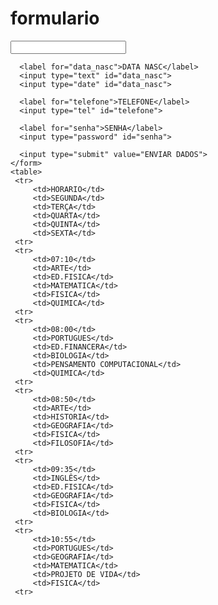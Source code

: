 # formulario
<input type="text" id="endereco">

      <label for="data_nasc">DATA NASC</label>
      <input type="text" id="data_nasc">
      <input type="date" id="data_nasc">

      <label for="telefone">TELEFONE</label>
      <input type="tel" id="telefone">

      <label for="senha">SENHA</label>
      <input type="password" id="senha">

      <input type="submit" value="ENVIAR DADOS">
    </form>
    <table>
     <tr>
         <td>HORARIO</td>
         <td>SEGUNDA</td>
         <td>TERÇA</td>
         <td>QUARTA</td>
         <td>QUINTA</td>
         <td>SEXTA</td>
     <tr>
     <tr>
         <td>07:10</td>
         <td>ARTE</td>
         <td>ED.FISICA</td>
         <td>MATEMATICA</td>
         <td>FISICA</td>
         <td>QUIMICA</td>
     <tr>
     <tr>
         <td>08:00</td>
         <td>PORTUGUES</td>
         <td>ED.FINANCERA</td>
         <td>BIOLOGIA</td>
         <td>PENSAMENTO COMPUTACIONAL</td>
         <td>QUIMICA</td>
     <tr>
     <tr>
         <td>08:50</td>
         <td>ARTE</td>
         <td>HISTORIA</td>
         <td>GEOGRAFIA</td>
         <td>FISICA</td>
         <td>FILOSOFIA</td>
     <tr>
     <tr>
         <td>09:35</td>
         <td>INGLÊS</td>
         <td>ED.FISICA</td>
         <td>GEOGRAFIA</td>
         <td>FISICA</td>
         <td>BIOLOGIA</td>
     <tr>
     <tr>
         <td>10:55</td>
         <td>PORTUGUES</td>
         <td>GEOGRAFIA</td>
         <td>MATEMATICA</td>
         <td>PROJETO DE VIDA</td>
         <td>FISICA</td>
     <tr>
  <main>
      
  
